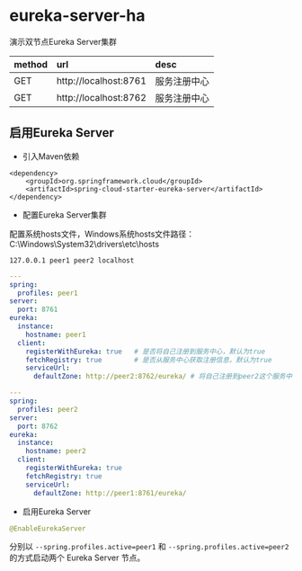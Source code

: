 # eureka-server-ha
演示双节点Eureka Server集群  

| method | url | desc |  
| :--- |:---|:---|   
| GET | http://localhost:8761 | 服务注册中心 |  
| GET | http://localhost:8762 | 服务注册中心 |  


## 启用Eureka Server  
* 引入Maven依赖  

``` maven
<dependency>
	<groupId>org.springframework.cloud</groupId>
	<artifactId>spring-cloud-starter-eureka-server</artifactId>
</dependency>
```

* 配置Eureka Server集群    

配置系统hosts文件，Windows系统hosts文件路径：C:\Windows\System32\drivers\etc\hosts  
```
127.0.0.1 peer1 peer2 localhost
```

``` yml
---
spring:
  profiles: peer1
server:
  port: 8761
eureka:
  instance:
    hostname: peer1
  client:
    registerWithEureka: true   # 是否将自己注册到服务中心，默认为true
    fetchRegistry: true        # 是否从服务中心获取注册信息，默认为true
    serviceUrl:
      defaultZone: http://peer2:8762/eureka/ # 将自己注册到peer2这个服务中心上去

---
spring:
  profiles: peer2
server:
  port: 8762
eureka:
  instance:
    hostname: peer2
  client:
    registerWithEureka: true
    fetchRegistry: true
    serviceUrl:
      defaultZone: http://peer1:8761/eureka/
```

* 启用Eureka Server  

``` java
@EnableEurekaServer
```

分别以 `--spring.profiles.active=peer1` 和  `--spring.profiles.active=peer2` 的方式启动两个 Eureka Server 节点。
